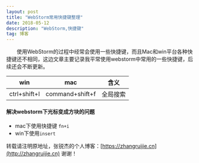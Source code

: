 ```yaml
---
layout: post
title: "WebStorm常用快捷键整理"
date: 2018-05-12
description: "WebStorm,快捷键"
tag: 博客
---
```


　　使用WebStorm的过程中经常会使用一些快捷键，而且Mac和win平台各种快捷键还不相同，这边文章主要记录我平常使用webstorm中常用的一些快捷键，后续还会不断更新。
　　
　　

win | mac | 含义
---|---|---
ctrl+shift+l | command+shift+f | 全局搜索

#### 解决webstorm下光标变成方块的问题
- mac下使用快捷键 <code>fn+i</code>
- win下使用<code>insert</code>



转载请注明原地址，张锐杰的个人博客：[https://zhangruijie.cn](http://zhangruijie.cn) 谢谢！
